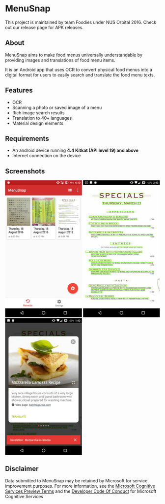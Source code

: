 # MenuSnap
This project is maintained by team Foodies under NUS Orbital 2016. 
Check out our release page for APK releases.

## About
MenuSnap aims to make food menus universally understandable by providing images and translations of food menu items.

It is an Android app that uses OCR to convert physical food menus into a digital format for users to easily search and translate the food menu texts.

## Features
 - OCR
 - Scanning a photo or saved image of a menu
 - Rich image search results
 - Translation to 40+ languages
 - Material design elements

## Requirements
 - An android device running <b>4.4 Kitkat (API level 19) and above</b> 
 - Internet connection on the device
 
## Screenshots
<img src="/screenshots/Screenshot_20160802-134252.png" width="250">
<img src="/screenshots/Screenshot_20160802-144359.png" width="250">
<img src="/screenshots/Screenshot_20160802-134312.png" width="250">

## Disclaimer
Data submitted to MenuSnap may be retained by Microsoft for service improvement purposes.
For more information, see the [Microsoft Cognitive Services Preview Terms](http://research.microsoft.com/en-us/UM/legal/DeveloperCodeofConductforCognitiveServices.htm) and the 
[Developer Code Of Conduct](http://research.microsoft.com/en-us/UM/legal/CognitiveServicesTerms20160330.htm) for Microsoft Cognitive Services
